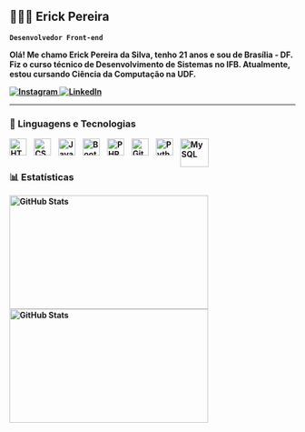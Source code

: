 ## 👨🏻‍💻 <strong>Erick Pereira<strong/>

**`Desenvolvedor Front-end`**

Olá! Me chamo Erick Pereira da Silva, tenho 21 anos e sou de Brasília - DF. Fiz o curso técnico de Desenvolvimento de Sistemas no IFB. Atualmente, estou cursando Ciência da Computação na UDF.

<p align="left">
    <a href="https://www.instagram.com/erickpereir4/?next=%2F" target="_blank">
      <img 
        alt="Instagram" 
        title="Siga-me no Instagram" 
        src="https://img.shields.io/badge/Instagram-E4405F?style=for-the-badge&logo=instagram&logoColor=white&labelColor=E4405F" 
      />
    </a>
    <a href="https://www.linkedin.com/in/erick-silva-377322241/" target="_blank">
      <img 
        alt="LinkedIn" 
        title="Conecte-se comigo no LinkedIn" 
        src="https://img.shields.io/badge/LinkedIn-0A66C2?style=for-the-badge&logo=linkedin&logoColor=white&labelColor=0A66C2" 
      />
  </a>
</p>

---

### 🤖 Linguagens e Tecnologias

<img 
    align="left" 
    alt="HTML"
    title="HTML" 
    width="30px" 
    style="padding-right: 10px;" 
    src="https://cdn.jsdelivr.net/gh/devicons/devicon@latest/icons/html5/html5-original.svg" 
/>
<img 
    align="left" 
    alt="CSS" 
    title="CSS"
    width="30px" 
    style="padding-right: 10px;" 
    src="https://cdn.jsdelivr.net/gh/devicons/devicon@latest/icons/css3/css3-original.svg" 
/>
<img 
    align="left" 
    alt="JavaScript" 
    title="JavaScript"
    width="30px" 
    style="padding-right: 10px;" 
    src="https://cdn.jsdelivr.net/gh/devicons/devicon@latest/icons/javascript/javascript-original.svg" 
/>

<img 
    align="left" 
    alt="Bootstrap"
    title="Bootstrap" 
    width="30px" 
    style="padding-right: 10px;" 
    src="https://cdn.jsdelivr.net/gh/devicons/devicon@latest/icons/bootstrap/bootstrap-original.svg" 
/>
<img 
    align="left" 
    alt="PHP" 
    title="PHP"
    width="30px" 
    style="padding-right: 10px;" 
    src="https://cdn.jsdelivr.net/gh/devicons/devicon@latest/icons/php/php-original.svg" 
/>
<img 
    align="left" 
    alt="Git" 
    title="Git"
    width="30px" 
    style="padding-right: 10px;" 
    src="https://cdn.jsdelivr.net/gh/devicons/devicon@latest/icons/git/git-original.svg" 
/>
<img 
    align="left" 
    alt="Python" 
    title="Python"
    width="30px" 
    style="padding-right: 10px;" 
    src="https://cdn.jsdelivr.net/gh/devicons/devicon@latest/icons/python/python-original.svg" 
/>
<img 
    align="left" 
    alt="MySQL" 
    title="MySQL"
    width="50px" 
    style="padding-right: 10px;" 
    src="https://cdn.jsdelivr.net/gh/devicons/devicon@latest/icons/mysql/mysql-original-wordmark.svg" 
/>



<br/><br/>
### 📊 Estatísticas

<p>
  <img 
    align="left" 
    alt="GitHub Stats" 
    height="200"
    width="350px"
    style="padding-right: 10px;" 
    src="https://github-readme-stats.vercel.app/api?username=ErickPereir4&show_icons=true&theme=tokyonight&include_all_commits=true&locale=pt-br" 
  />

<img 
      align="left" 
      alt="GitHub Stats" 
      height="200"
      width="350px"
      src="https://github-readme-stats.vercel.app/api/top-langs/?username=ErickPereir4&theme=tokyonight&layout=compact&custom_title=Tecnologias&langs_count=9" 
  />

</p>
